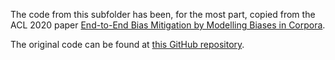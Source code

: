 The code from this subfolder has been, for the most part, copied from the ACL 2020 paper
[End-to-End Bias Mitigation by Modelling Biases in Corpora](https://arxiv.org/pdf/1909.06321.pdf).

The original code can be found at [this GitHub repository](https://github.com/rabeehk/robust-nli).
